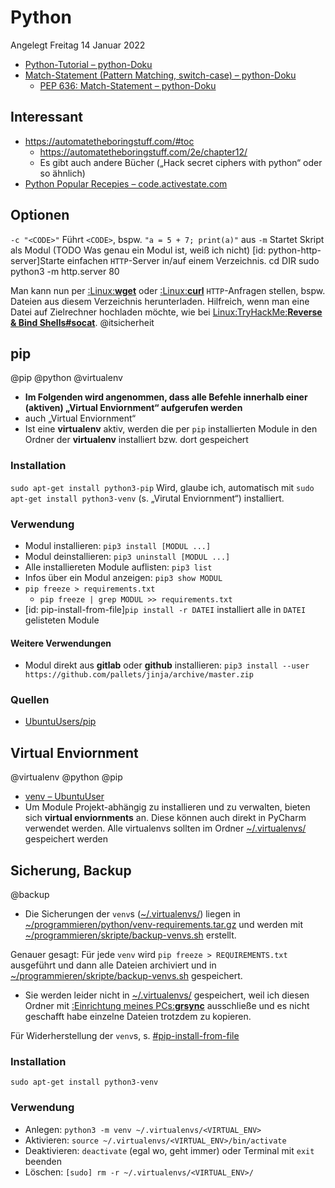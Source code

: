 # Python
Angelegt Freitag 14 Januar 2022


* [Python-Tutorial – python-Doku](https://docs.python.org/3/tutorial/)
* [Match-Statement (Pattern Matching, switch-case) – python-Doku](https://docs.python.org/3/tutorial/controlflow.html#match-statements)
	* [PEP 636: Match-Statement – python-Doku](https://peps.python.org/pep-0636/)


Interessant
-----------

* <https://automatetheboringstuff.com/#toc>
	* <https://automatetheboringstuff.com/2e/chapter12/>
	* Es gibt auch andere Bücher („Hack secret ciphers with python“ oder so ähnlich)
* [Python Popular Recepies – code.activestate.com](https://code.activestate.com/recipes/langs/python/)


Optionen
--------
``-c "<CODE>"`` Führt ``<CODE>``, bspw. ``"a = 5 + 7; print(a)"`` aus
``-m`` Startet Skript als Modul (TODO Was genau ein Modul ist, weiß ich nicht)
[id: python-http-server]Starte einfachen ``HTTP``-Server in/auf einem Verzeichnis.
	cd DIR
	sudo python3 -m http.server 80
	
Man kann nun per [:Linux:**wget**]() oder [:Linux:**curl**]() ``HTTP``-Anfragen stellen, bspw. Dateien aus diesem Verzeichnis herunterladen. Hilfreich, wenn man eine Datei auf Zielrechner hochladen möchte, wie bei [Linux:TryHackMe:**Reverse & Bind Shells#socat**]().
@itsicherheit

pip
---
@pip @python @virtualenv

* **Im Folgenden wird angenommen, dass alle Befehle innerhalb einer (aktiven) „Virtual Enviornment“ aufgerufen werden**
* auch „Virtual Enviornment“
* Ist eine **virtualenv** aktiv, werden die per ``pip`` installierten Module in den Ordner der **virtualenv** installiert bzw. dort gespeichert


### Installation
``sudo apt-get install python3-pip``
Wird, glaube ich, automatisch mit
``sudo apt-get install python3-venv``
(s. „Virutal Enviornment“) installiert.

### Verwendung

* Modul installieren: ``pip3 install [MODUL ...]``
* Modul deinstallieren: ``pip3 uninstall [MODUL ...]``
* Alle installiereten Module auflisten: ``pip3 list``
* Infos über ein Modul anzeigen: ``pip3 show MODUL``
* ``pip freeze > requirements.txt``
	* ``pip freeze | grep MODUL >> requirements.txt``
* [id: pip-install-from-file]``pip install -r DATEI`` installiert alle in ``DATEI`` gelisteten Module


#### Weitere Verwendungen

* Modul direkt aus **gitlab** oder **github** installieren: ``pip3 install --user https://github.com/pallets/jinja/archive/master.zip``


### Quellen

* [UbuntuUsers/pip](https://wiki.ubuntuusers.de/pip/)


Virtual Enviornment
-------------------
@virtualenv @python @pip

* [venv – UbuntuUser](https://wiki.ubuntuusers.de/venv/)
* Um Module Projekt-abhängig zu installieren und zu verwalten, bieten sich **virtual enviornments** an. Diese können auch direkt in PyCharm verwendet werden. Alle virtualenvs sollten im Ordner [~/.virtualenvs/](file:///home/philipp/.virtualenvs) gespeichert werden


Sicherung, Backup
-----------------
@backup

* Die Sicherungen der ``venv``s ([~/.virtualenvs/](file:///home/philipp/.virtualenvs)) liegen in [~/programmieren/python/venv-requirements.tar.gz](file:///home/philipp/programmieren/python/venv-requirements.tar.gz) und werden mit [~/programmieren/skripte/backup-venvs.sh](file:///home/philipp/programmieren/skripte/backup-venvs.sh) erstellt.

Genauer gesagt: Für jede ``venv`` wird
``pip freeze > REQUIREMENTS.txt``
ausgeführt und dann alle Dateien archiviert und in [~/programmieren/skripte/backup-venvs.sh](file:///home/philipp/programmieren/skripte/backup-venvs.sh) gespeichert.

* Sie werden leider nicht in [~/.virtualenvs/](file:///home/philipp/.virtualenvs) gespeichert, weil ich diesen Ordner mit [:Einrichtung meines PCs:**grsync**]() ausschließe und es nicht geschafft habe einzelne Dateien trotzdem zu kopieren.

Für Widerherstellung der ``venv``s, s. [#pip-install-from-file](#Python)

### Installation
``sudo apt-get install python3-venv``

### Verwendung

* Anlegen: ``python3 -m venv ~/.virtualenvs/<VIRTUAL_ENV>``
* Aktivieren: ``source ~/.virtualenvs/<VIRTUAL_ENV>/bin/activate``
* Deaktivieren: ``deactivate`` (egal wo, geht immer) oder Terminal mit ``exit`` beenden
* Löschen: ``[sudo] rm -r ~/.virtualenvs/<VIRTUAL_ENV>/``


